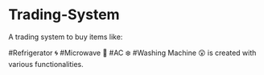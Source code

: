# Trading-System
A trading system to buy items like:

#Refrigerator :cyclone:
#Microwave :heart_decoration:
#AC :snowflake:
#Washing Machine :astonished:
is created with various functionalities.

